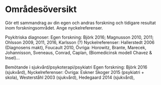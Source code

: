 # Områdesöversikt 

Gör ett sammandrag av din egen och andras forskning och tidigare resultat inom forskningsområdet. Ange nyckelreferenser. 

Psykitriska diagnoser:
Egen forskning: Björk 2016; Magnusson 2010, 2011; Ohlsson 2009, 2011, 2016, Karlsson (?)
Nyckelreferenser: Hallerstedt 2006 (Diagnosens makt), Foucault 2010, 
Övriga: Horowitz, Brante, Marecek, Johannisson, Sveneaus, Conrad, Caplan, (Biomedicinsk modell Chavez & Insel)...

Bemötande i sjukvård/psykoterapi/psykiatri
Egen forskning: Björk 2016 (sjukvård), 
Nyckelreferenser: 
Övriga: Eskner Skoger 2015 (psykiatri + skola), Westerståhl 2003 (sjukvård), Hedegaard 2014 (sjukvård), 




